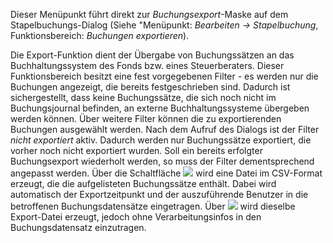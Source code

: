 Dieser Menüpunkt führt direkt zur *Buchungsexport*-Maske auf dem Stapelbuchungs-Dialog (Siehe "Menüpunkt: *Bearbeiten → Stapelbuchung*, Funktionsbereich: *Buchungen exportieren*).

Die Export-Funktion dient der Übergabe von Buchungssätzen an das Buchhaltungssystem des Fonds bzw. eines Steuerberaters. Dieser Funktionsbereich besitzt eine fest vorgegebenen Filter - es werden nur die Buchungen angezeigt, die bereits festgeschrieben sind. Dadurch ist sichergestellt, dass keine Buchungssätze, die sich noch nicht im Buchungsjournal befinden, an externe Buchhaltungssysteme übergeben werden können. Über weitere Filter können die zu exportierenden Buchungen ausgewählt werden. Nach dem Aufruf des Dialogs ist der Filter *nicht exportiert* aktiv. Dadurch werden nur Buchungssätze exportiert, die vorher noch nicht exportiert wurden. Soll ein bereits erfolgter Buchungsexport wiederholt werden, so muss der Filter dementsprechend angepasst werden. Über die Schaltfläche ![](http://xpecto.github.io/docs/img/img_1441979438373.png) wird eine Datei im CSV-Format erzeugt, die die aufgelisteten Buchungssätze enthält. Dabei wird automatisch der Exportzeitpunkt und der auszuführende Benutzer in die betroffenen Buchungsdatensätze eingetragen. Über ![](http://xpecto.github.io/docs/img/img_1441979482669.png) wird dieselbe Export-Datei erzeugt, jedoch ohne Verarbeitungsinfos in den Buchungsdatensatz einzutragen.